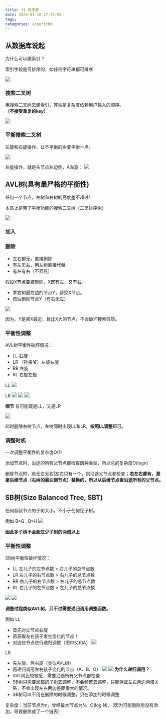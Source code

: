 ```yaml
---
title: 31-有序表
date: 2023-01-18 17:39:59
tags:
categories: algorithm
---
```


## 从数据库说起

为什么可以建索引？

索引字段是可排序的，如任何字符串都可排序

![](31-有序表/2023-01-18-22-02-33.png)

### 搜索二叉树

用搜索二叉树去建索引，弊端是复杂度依赖用户输入的顺序。**（不接受重复的key）**

![](31-有序表/2023-01-19-09-52-08.png)

### 平衡搜索二叉树

左旋和右旋操作，让不平衡的树变平衡一点。

![](31-有序表/2023-01-19-09-56-09.png)


左旋操作，就是头节点左边倒，A左旋：
![](31-有序表/2023-01-19-09-57-03.png)


## AVL树(具有最严格的平衡性)
任何一个节点，左树和右树的高度差不超过1

本质上是带了平衡功能的搜索二叉树（二叉排序树）

![](31-有序表/2023-01-19-10-36-48.png)

### 加入


### 删除

- 左右都无，直接删除
- 有左无右，用左树直接代替
- 有左有右（不容易）

假设X节点要被删除，X既有左，又有右。

- 拿右树最左边的节点Y，替换X节点。
- 然后删除节点Y（有右无左）

![](31-有序表/2023-01-19-10-44-29.png)

因为，Y是离X最近，且比X大的节点，不会破坏搜索性质。

### 平衡性调整

AVL树平衡性破坏情况：
- LL 右旋
- LR （孙来爷）左旋右旋
- RR 左旋
- RL 右旋左旋


LL
![](31-有序表/2023-01-19-10-49-23.png)

LR
![](31-有序表/2023-01-19-10-52-59.png)
![](31-有序表/2023-01-19-10-53-16.png)
![](31-有序表/2023-01-19-10-53-25.png)  

**细节**
有可能既是LL，又是LR

![](31-有序表/2023-01-19-11-07-58.png)

此时删除右树节点，左树同时出现LL和LR，**按照LL调整**即可。

### 调整时机
一次调整平衡性的复杂度O(1)

添加节点时，沿途的所有父节点都检查四种类型，所以总的复杂度O(logn)

删除节点时，若无左无右|左右只有一个，则沿途父节点都检查；**若左右都有，是拿后继节点（右树的最左侧节点）替换的，所以从后继节点查沿途所有的父节点。**

## SB树(Size Balanced Tree, SBT)

任何叔叔节点的子树大小，不小于任何侄子树。

例如 B>G , B>H
![](31-有序表/2023-01-19-17-06-40.png)

**因此多子树不会超过少子树的两倍以上**
### 平衡性调整

SB树平衡性破坏情况：
- LL 左儿子的左节点数 > 右儿子的总节点数
- LR 左儿子的右节点数 > 右儿子的总节点数
- RR 右儿子的右节点数 > 左儿子的总节点数
- RL 右儿子的左节点数 > 左儿子的总节点数

![](31-有序表/2023-01-19-17-12-00.png)
![](31-有序表/2023-01-19-17-12-55.png)

**调整过程类似AVL树，只不过需要递归调用调整函数。**

例如 LL
- 首先对父节点右旋
- 再获取左右孩子发生变化的节点！
- 对这些节点进行递归调整（图中父和A）
![](31-有序表/2023-01-19-17-21-02.png)


LR

- 先左旋、后右旋（类似AVL树）
- 再递归调用左右孩子变化的节点（A、B、D）
![](31-有序表/2023-01-19-17-38-18.png)
![](31-有序表/2023-01-19-17-39-11.png)
**为什么递归调用？**
- AVL树比较敏感，需要沿途所有父节点都检查
- SB树只需要局部的子树去调整，不会频繁去调整，只能保证左右两边两倍关系，不会出现左右两边差距很大的情况。
- SB树可以不用在删除的时候调整，只在添加的时候调整

复杂度：当前节点为n，曾经最大节点为N，O(log N)，（因为可能删除后没有添加，导致删除成了一个链表）
